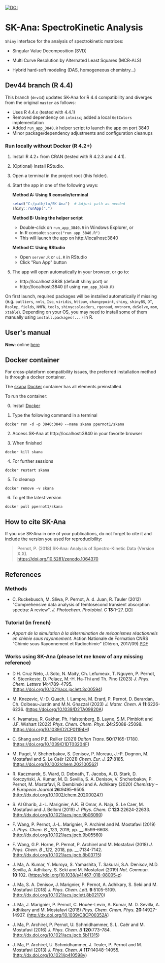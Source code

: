 
[![DOI](https://zenodo.org/badge/87315085.svg)](https://zenodo.org/badge/latestdoi/87315085)


# **SK-Ana**: **S**pectro**K**inetic **Ana**lysis

`Shiny` interface for the analysis of spectrokinetic matrices:

* Singular Value Decomposition (SVD)

* Multi Curve Resolution by Alternated Least Squares (MCR-ALS)

* Hybrid hard-soft modeling (DAS, homogeneous chemistry...)


<!--The code can be tested here: https://upsa.shinyapps.io/SK-Ana/-->

## Dev44 branch (R 4.4)

This branch (`dev44`) updates SK-Ana for R 4.4 compatibility and diverges from the original `master` as follows:

- Uses R 4.4.x (tested with 4.4.1)
- Removed dependency on `inlmisc`; added a local `GetColors` implementation
- Added `run_app_3840.R` helper script to launch the app on port 3840
- Minor package/dependency adjustments and configuration cleanups

### Run locally without Docker (R 4.2+)

1. Install R 4.2+ from CRAN (tested with R 4.2.3 and 4.4.1).
2. (Optional) Install RStudio.
3. Open a terminal in the project root (this folder).
4. Start the app in one of the following ways:
   
   **Method A: Using R console/terminal**
   ```r
   setwd("C:/path/to/SK-Ana")  # Adjust path as needed
   shiny::runApp(".")
   ```
   
   **Method B: Using the helper script**
   - Double-click on `run_app_3840.R` in Windows Explorer, or
   - In R console: `source("run_app_3840.R")` 
   - This will launch the app on http://localhost:3840
   
   **Method C: Using RStudio**
   - Open `server.R` or `ui.R` in RStudio
   - Click "Run App" button

5. The app will open automatically in your browser, or go to:
   - http://localhost:3838 (default shiny port) or
   - http://localhost:3840 (if using `run_app_3840.R`)

On first launch, required packages will be installed automatically if missing (e.g. `outliers`, `nnls`, `Iso`, `viridis`, `httpuv`, `changepoint`, `shiny`, `shinyBS`, `DT`, `Rsolnp`, `fields`, `NMFN`, `tools`, `shinycssloaders`, `rgenoud`, `mvtnorm`, `deSolve`, `msm`, `xtable`). Depending on your OS, you may need to install some of them manually using `install.packages(...)` in R.

## User's manual

__New__: online [here](https://ppernot.github.io/SK-Ana/index.html)

<!--
## Local install 

* Download the latest release [here](https://github.com/ppernot/SK-Ana/releases/latest) 
  and decompress the archive in a dedicated directory. If you want the most recent code
  version (with more bugs risks) download it [here](https://github.com/ppernot/SK-Ana/archive/master.zip)

* You will also need

    + [R](https://cran.rstudio.com/) (Mandatory)
    
    + [RStudio](https://www.rstudio.com/products/rstudio/download/#download) (Optional)

### How to run SK-Ana (for non-docker-based installs)

* Using `R`: go to the installation directory and run the command `shiny::runApp()` in a `R` console
    
* Using `RStudio`

    1. go to the installation directory and double-click on `server.R` or `ui.R`

    2. in `RStudio` click on `Run App`

For other options and more detailed information see [here](https://shiny.rstudio.com/articles/running.html).

In both cases, a web interface should open in your favorite browser. At the first launch,
the code will install a set of packages, if they are not installed already: 
`outliers`, `nnls`, `Iso`, `viridis`, `httpuv`, `changepoint`, `shiny`, `shinyBS`, `DT`, 
`Rsolnp`, `fields`, `NMFN`, `tools`, `shinycssloaders`, `rgenoud`, `mvtnorm`, `deSolve`, 
`msm`, and `xtable`. 
Depending on your OS, you might have to install them manually.
-->

## Docker container

For cross-plateform compatibility issues, the preferred installation
method is through a docker container.

The [skana](https://hub.docker.com/repository/docker/ppernot1/skana)
[Docker](https://www.docker.com/) container has all elements preinstalled.

To run the container:

0. Install [Docker](https://www.docker.com/products/docker-desktop)

1. Type the following command in a terminal
```
docker run -d -p 3840:3840 --name skana ppernot1/skana
```      

2. Access SK-Ana at http://localhost:3840 in your favorite browser

3. When finished
```
docker kill skana
```

4. For further sessions
```
docker restart skana
```

5. To cleanup
```
docker remove -v skana
```

6. To get the latest version
```
docker pull ppernot1/skana
```      


## How to cite SK-Ana

If you use SK-Ana in one of your publications, do not forget to cite it and include the version you used for reproducibility:

> Pernot, P. (2018) SK-Ana: Analysis of Spectro-Kinetic Data (Version X.X).    
> https://doi.org/10.5281/zenodo.1064370

## References

### Methods

* C. Ruckebusch, M. Sliwa, P. Pernot, A. d. Juan, R. Tauler (2012) 
"Comprehensive data analysis of femtosecond transient absorption spectra: 
A review", _J. Photochem. Photobiol. C_ __13__:1–27. [DOI](http://dx.doi.org/10.1016/j.jphotochemrev.2011.10.002)

### Tutorial (in french)

* _Apport de la simulation à la détermination de mécanismes réactionnels en 
chimie sous rayonnement_. Action Nationale de Formation CNRS "Chimie sous
Rayonnement et Radiochimie" (Oléron, 2017/09) 
[PDF](https://universite-paris-saclay.hal.science/hal-04618186)


### Works using SK-Ana (please let me know of any missing reference)

* D.H. Cruz Neto, J. Soto, N. Maity, Ch. Lefumeux, T. Nguyen, P. Pernot, K. Steenkeste, D. Peláez, M.-H. Ha-Thi and Th. Pino (2023) _J. Phys. Chem. Letters_ __14__:4789–4795.
(https://doi.org/10.1021/acs.jpclett.3c00594)

* M. Knezevic, V.-D. Quach, I. Lampre, M. Erard, P. Pernot, D. Berardan, Ch. Colbeau-Justin and M.N. Ghazzal (2023) _J. Mater. Chem. A_ __11__:6226-6236. (https://doi.org/10.1039/D2TA09920A)

* K. Iwamatsu, R. Gakhar, Ph. Halstenberg, B. Layne, S.M. Pimblott and J.F. Wishart (2022) _Phys. Chem. Chem. Phys._ __24__:25088-25098. (https://doi.org/10.1039/D2CP01194H)

* C. Shang and P.E. Reiller (2021) _Dalton Trans._  __50__:17165-17180. (https://doi.org/10.1039/D1DT03204F)

* M. Puget, V. Shcherbakov, S. Denisov, P. Moreau, J.-P. Dognon, M. Mostafavi and S. Le Caër (2021) _Chem. Eur. J._  __27__:8185. (https://doi.org/10.1002/chem.202100562) 

* R. Kaczmarek, S. Ward, D. Debnath, T. Jacobs, A. D. Stark, D. Korczyński, A. Kumar, M. D. Sevilla, S. A. Denisov, V. Shcherbakov, P. Pernot, M. Mostafavi, R. Dembinski and A. Adhikary (2020) _Chemistry – A European Journal_ __26__:9495–9505. (http://dx.doi.org/10.1002/chem.202000247)

* S. Al Gharib, J.-L. Marignier, A.K. El Omar, A. Naja, S. Le Caer, M. Mostafavi and J. Belloni (2019) _J. Phys. Chem. C_  __123__:22624-22633. (http://dx.doi.org/10.1021/acs.jpcc.9b06090)

* F. Wang, P. Pernot, J.-L. Marignier, P. Archirel and M. Mostafavi (2019) _J. Phys. Chem. B_ __123_, 2019, pp. __:6599-6608. (http://dx.doi.org/10.1021/acs.jpcb.9b05560)

* F. Wang, G.P. Horne, P. Pernot, P. Archirel and M. Mostafavi (2018) _J. Phys. Chem. B_  __122_, 2018, pp. __:7134-7142. (http://dx.doi.org/10.1021/acs.jpcb.8b03715)

* J. Ma, A. Kumar, Y. Muroya, S. Yamashita, T. Sakurai, S.A. Denisov, M.D. Sevilla, A. Adhikary, S. Seki and M. Mostafavi (2019) _Nat. Commun._ __10__:102. (https://doi.org/10.1038/s41467-018-08005-z)

* J. Ma, S. A. Denisov, J. Marignier, P. Pernot, A. Adhikary, S. Seki and M. Mostafavi (2018) _J. Phys. Chem. Lett._  __9__:5105-5109. (http://dx.doi.org/10.1021/acs.jpclett.8b02170)

* J. Ma, J. Marignier, P. Pernot, C. Houée-Levin, A. Kumar, M. D. Sevilla, A. Adhikary and M. Mostafavi (2018) _Phys. Chem. Chem. Phys._  __20__:14927-14937. (http://dx.doi.org/10.1039/C8CP00352A)

* J. Ma, P. Archirel, P. Pernot, U. Schmidhammer, S. L. Caër and M. Mostafavi (2016) _J. Phys. Chem. B_ __120__:773–784. (http://dx.doi.org/10.1021/acs.jpcb.5b11315)

* J. Ma, P. Archirel, U. Schmidhammer, J. Teuler, P. Pernot and M. Mostafavi (2013) _J. Phys. Chem. A_ __117__:14048–14055. (http://dx.doi.org/10.1021/jp410598y)










